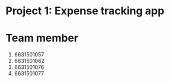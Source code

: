 # Project 1: Expense tracking app

# Team member 
1. 6631501057
2. 6631501062
3. 6631501076
4. 6631501077
